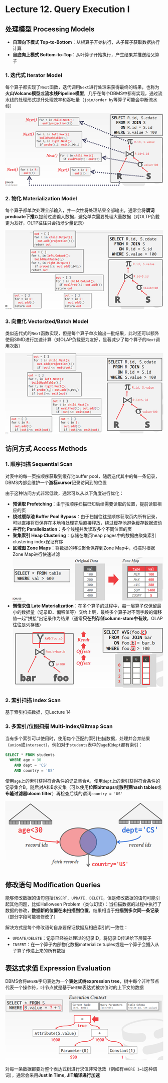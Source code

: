 # Lecture 12. Query Execution I

## 处理模型 Processing Models

- **自顶向下模式 Top-to-Bottom**：从根算子开始执行，从子算子获取数据执行计算
- **自底向上模式 Bottom-to-Top**：从叶算子开始执行，产生结果并推送给父算子

### 1. 迭代式 Iterator Model

每个算子都实现了`Next`函数，迭代调用`Next`进行处理来获得最终的结果，也称为**火山Volcano模型**或**流水线Pipeline模型**，几乎在每个DBMS中都有实现，通过流水线的处理形式提升处理效率和吞吐量（`join/order by`等算子可能会中断流水线）

![12.1](images/12.1.png)

### 2. 物化 Materialization Model

每个算子都单次处理全部输入，并一次性将处理结果全部输出，通常会将**谓词predicate下推**以提前过滤输入数据，避免单次需要处理大量数据（对OLTP负载更为友好，OLTP往往只会指涉少量记录）

![12.2](images/12.2.png)

### 3. 向量化 Vectorized/Batch Model

类似迭代式的`Next`函数实现，但是每个算子单次输出一批结果，此时还可以额外使用SIMD进行加速计算（对OLAP负载更为友好，显著减少了每个算子的`Next`调用次数）

![12.3](images/12.3.png)

## 访问方式 Access Methods

### 1. 顺序扫描 Sequential Scan

对表中的每一页按顺序获取到缓存池buffer pool，随后迭代其中的每一条记录，DBMS内部会维护一个**游标cursor**记录访问到的位置

由于这种访问方式非常低效，通常可以从以下角度进行优化：

- **预读取 Prefetching**：由于按顺序扫描已知后续需要读取的位置，提前读取相应的页
- **绕过缓存池 Buffer Pool Bypass**：由于扫描往往是顺序获取页内所有记录，可以直接将页保存在本地待处理完后直接释放，绕过缓存池避免缓存数据波动
- **并行化 Parallelization**：多个线程并发读取多个不同位置的页
- **聚集索引 Heap Clustering**：存储在堆页heap pages中的数据由聚集索引clustering index保证有序
- **区域图 Zone Maps**：将数据的特征聚合保存到Zone Map中，扫描时根据Zone Map进行快速过滤
  ![12.4](images/12.4.png)
- **懒惰求值 Late Materialization**：在多个算子的过程中，每一层算子仅保留最小的数据量（记录ID、偏移值等）交给上层，最终多个算子对不同字段的偏移值一起"拼接"出记录作为结果（通常**只在列存储column-store中有效**，OLAP往往是列存储）
  ![12.5](images/12.5.png)

### 2. 索引扫描 Index Scan

基于索引扫描数据，见Lecture 14

### 3. 多索引/位图扫描 Multi-Index/Bitmap Scan

当有多个索引可以使用时，使用每个匹配的索引扫描数据，处理并合并结果（`union`或`intersect`），例如对于`students`表中的`age`和`dept`都有索引：

```sql
SELECT * FROM students
  WHERE age < 30
    AND dept = 'CS'
    AND country = 'US'
```

使用`age`上的索引获得符合条件的记录集合A，使用`dept`上的索引获得符合条件的记录集合B，随后对A和B求交集（可以使用**位图bitmaps**或**散列表hash tables**或**布隆过滤器bloom filter**）再检查后续的谓词`country = 'US'`

![12.6](images/12.6.png)

## 修改语句 Modification Queries

能够修改数据的语句包括`INSERT, UPDATE, DELETE`，但是修改数据的语句可能引起其他问题，比如Halloween Problem（类似幻读）：当扫描数据的过程中执行了数据的修改，**数据新的位置在未扫描到位置**，结果相当于**扫描到多次同一条记录**（部分字段可能被修改了）

解决方式是每个修改语句自身要保证数据及相应索引的一致性：

- `UPDATE/DELETE`：记录已经被处理过的记录ID，将记录ID传递给下层算子
- `INSERT`：在一个算子内部物化数据materialize tuples或是一个算子会插入从子算子传递上来的所有数据

## 表达式求值 Expression Evaluation

DBMS会将`WHERE`字句表达为一个**表达式树expression tree**，树中每个非叶节点代表一个操作符，叶节点就是基于`WHERE`表达式被求值时的上下文的数据

![12.7](images/12.7.png)

对每一条数据都要对整个表达式树进行求值非常低效（例如有`WHERE 1=1`这种谓词），通常会采用**Just In Time, JIT编译进行加速**
